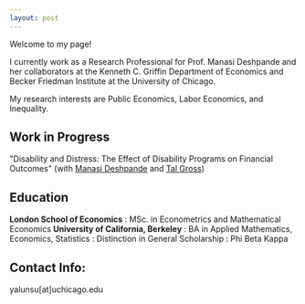 ```yaml
---
layout: post
---
```


Welcome to my page! 

I currently work as a Research Professional for Prof. Manasi Deshpande and her collaborators at the Kenneth C. Griffin Department of Economics and Becker Friedman Institute at the University of Chicago.

My research interests are Public Economics, Labor Economics, and Inequality. 

## Work in Progress
"Disability and Distress: The Effect of Disability Programs on Financial Outcomes" (with [Manasi Deshpande](https://sites.google.com/site/mdeshpandeecon) and [Tal Gross](sites.bu.edu/talgross/))

## Education
__London School of Economics__
  : MSc. in Econometrics and Mathematical Economics
__University of California, Berkeley__ 
  : BA in Applied Mathematics, Economics, Statistics
  : Distinction in General Scholarship
  : Phi Beta Kappa

## Contact Info:
   yalunsu[at]uchicago.edu
